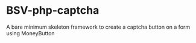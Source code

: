 # BSV-php-captcha
A bare minimum skeleton framework to create a captcha button on a form using MoneyButton
